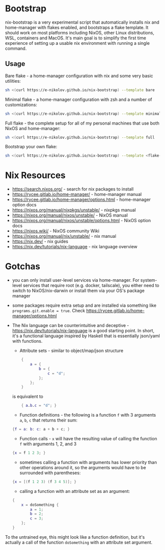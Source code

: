 # Bootstrap

nix-bootstrap is a very experimental script that automatically installs nix and home-manager with flakes enabled, and bootstraps a flake template. It should work on most platforms including NixOS, other Linux distributions, WSL, containers and MacOS. It's main goal is to simplify the first time experience of setting up a usable nix environment with running a single command.

## Usage

Bare flake - a home-manager configuration with nix and some very basic utilities:

```sh
sh <(curl https://e-nikolov.github.io/nix-bootstrap) --template bare
```

Minimal flake - a home-manager configuration with zsh and a number of customizations:

```sh
sh <(curl https://e-nikolov.github.io/nix-bootstrap) --template minimal
```

Full flake - the complete setup for all of my personal machines that use both NixOS and home-manager:

```sh
sh <(curl https://e-nikolov.github.io/nix-bootstrap) --template full
```

Bootstrap your own flake:

```sh
sh <(curl https://e-nikolov.github.io/nix-bootstrap) --template <flake-template-url>
```

# Nix Resources

- https://search.nixos.org/                             - search for nix packages to install
- https://rycee.gitlab.io/home-manager/                 - home-manager manual
- https://rycee.gitlab.io/home-manager/options.html     - home-manager option docs
- https://nixos.org/manual/nixpkgs/unstable/            - nixpkgs manual
- https://nixos.org/manual/nixos/unstable/              - NixOS manual
- https://nixos.org/manual/nixos/unstable/options.html  - NixOS option docs
- https://nixos.wiki/                                   - NixOS community Wiki
- https://nixos.org/manual/nix/unstable/                - nix manual
- https://nix.dev/                                      - nix guides
- https://nix.dev/tutorials/nix-language                - nix language overview


# Gotchas

- you can only install user-level services via home-manager. For system-level services that require root (e.g. docker, tailscale), you either need to switch to NixOS/nix-darwin or install them via your OS's package manager
- some packages require extra setup and are installed via something like `programs.git.enable = true`. Check https://rycee.gitlab.io/home-manager/options.html
- The Nix language can be counterintuitive and deceptive - https://nix.dev/tutorials/nix-language is a good starting point.
In short, it's a functional language inspired by Haskell that is essentially json/yaml with functions.
    * Attribute sets - similar to object/map/json structure

    ```nix
        {
            a = {
                b = {
                    c = "d";
                };
            };
        }
    ```

   is equivalent to
   
    ```nix
        { a.b.c = "d"; }
    ```

    - Function definitions - the following is a function `f` with 3 arguments `a`, `b`, `c` that returns their sum:

    ```nix
    {f = a: b: c: a + b + c; }
    ```
    
    - Function calls - `x` will have the resulting value of calling the function `f` with arguments 1, 2, and 3

    ```nix
    {x = f 1 2 3; }
    ```
    - sometimes calling a function with arguments has lower priority than other operations around it, so the arguments would have to be surrounded with parentheses:

    ```nix
    {x = [(f 1 2 3) (f 3 4 5)]; }
    ```
    
    - calling a function with an attribute set as an argument:

    ```nix
    {
        x = doSomething {
            a = 1;
            b = 2;
            c = 3;
        };
    }
    ```
To the untrained eye, this might look like a function definition, but it's actually a call of the function `doSomething` with an attribute set argument.
